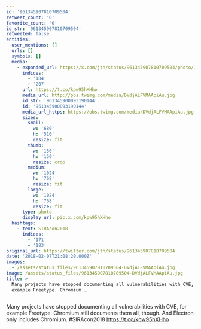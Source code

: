 ```yaml
---
id: '961345907810709504'
retweet_count: '0'
favorite_count: '0'
id_str: '961345907810709504'
retweeted: false
entities:
  user_mentions: []
  urls: []
  symbols: []
  media:
    - expanded_url: https://x.com/jth/status/961345907810709504/photo/1
      indices:
        - '184'
        - '207'
      url: https://t.co/kpw95hXHho
      media_url: http://pbs.twimg.com/media/DVdjALFVMAApiAu.jpg
      id_str: '961345900093190144'
      id: '961345900093190144'
      media_url_https: https://pbs.twimg.com/media/DVdjALFVMAApiAu.jpg
      sizes:
        small:
          w: '680'
          h: '510'
          resize: fit
        thumb:
          w: '150'
          h: '150'
          resize: crop
        medium:
          w: '1024'
          h: '768'
          resize: fit
        large:
          w: '1024'
          h: '768'
          resize: fit
      type: photo
      display_url: pic.x.com/kpw95hXHho
  hashtags:
    - text: SIRAcon2018
      indices:
        - '171'
        - '183'
original_url: https://twitter.com/jth/status/961345907810709504
date: '2018-02-07T21:08:20.000Z'
images:
  - /assets/status_files/961345907810709504-DVdjALFVMAApiAu.jpg
image: /assets/status_files/961345907810709504-DVdjALFVMAApiAu.jpg
title: >-
  Many projects have stopped documenting all vulnerabilities with CVE, for
  example Freetype. Chromium …
---
```


Many projects have stopped documenting all vulnerabilities with CVE, for example Freetype. Chromium still documents them all, though. And Electron only includes Chromium. #SIRAcon2018 https://t.co/kpw95hXHho